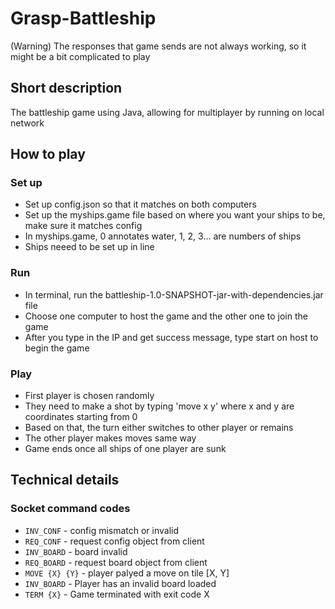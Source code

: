# Grasp-Battleship
(Warning) The responses that game sends are not always working, so it might be a bit complicated to play

## Short description
The battleship game using Java, allowing for multiplayer by running on local network

## How to play

### Set up
- Set up config.json so that it matches on both computers
- Set up the myships.game file based on where you want your ships to be, make sure it matches config
- In myships.game, 0 annotates water, 1, 2, 3... are numbers of ships
- Ships neeed to be set up in line

### Run
- In terminal, run the battleship-1.0-SNAPSHOT-jar-with-dependencies.jar file
- Choose one computer to host the game and the other one to join the game
- After you type in the IP and get success message, type start on host to begin the game

### Play
- First player is chosen randomly
- They need to make a shot by typing 'move x y' where x and y are coordinates starting from 0
- Based on that, the turn either switches to other player or remains
- The other player makes moves same way
- Game ends once all ships of one player are sunk


## Technical details

### Socket command codes

- `INV_CONF` - config mismatch or invalid
- `REQ_CONF` - request config object from client
- `INV_BOARD` - board invalid
- `REQ_BOARD` - request board object from client
- `MOVE {X} {Y}` - player palyed a move on tile [X, Y]
- `INV_BOARD` - Player has an invalid board loaded
- `TERM {X}` - Game terminated with exit code X
